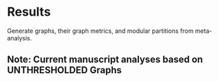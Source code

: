 # Results

Generate graphs, their graph metrics, and modular partitions from meta-analysis.
## Note: Current manuscript analyses based on UNTHRESHOLDED Graphs
